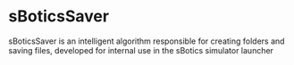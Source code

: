 # sBoticsSaver
sBoticsSaver is an intelligent algorithm responsible for creating folders and saving files, developed for internal use in the sBotics simulator launcher
